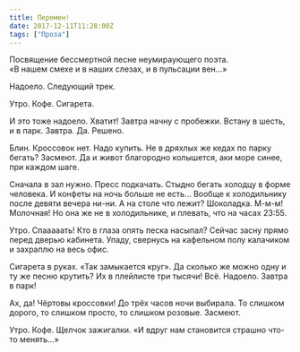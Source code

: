 ```yaml
---
title: Перемен!
date: 2017-12-11T11:28:00Z
tags: ["Проза"]
---
```


Посвящение бессмертной песне неумираующего поэта.  
«В нашем смехе и в наших слезах, и в пульсации вен…»

Надоело. Следующий трек.



Утро. Кофе. Сигарета.

И это тоже надоело. Хватит! Завтра начну с пробежки. Встану в шесть, и в парк. Завтра. Да. Решено.

Блин. Кроссовок нет. Надо купить. Не в дряхлых же кедах по парку бегать? Засмеют. Да и живот благородно колышется, аки море синее, при каждом шаге.

Сначала в зал нужно. Пресс подкачать. Стыдно бегать холодцу в форме человека. И конфеты на ночь больше не есть… Вообще к холодильнику после девяти вечера ни-ни. А на столе что лежит? Шоколадка. М-м-м! Молочная! Но она же не в холодильнике, и плевать, что на часах 23:55.

Утро. Спааааать! Кто в глаза опять песка насыпал? Сейчас засну прямо перед дверью кабинета. Упаду, свернусь на кафельном полу калачиком и захраплю на весь офис.

Сигарета в руках. «Так замыкается круг». Да сколько же можно одну и ту же песню крутить? Их в плейлисте три тысячи! Всё. Надоело. Завтра в парк!

Ах, да! Чёртовы кроссовки! До трёх часов ночи выбирала. То слишком дорого, то слишком просто, то слишком розовые. Засмеют.

Утро. Кофе. Щелчок зажигалки. «И вдруг нам становится страшно что-то менять…»  
